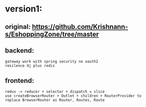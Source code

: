 # version1: 
## original: https://github.com/Krishnann-s/EshoppingZone/tree/master
## backend:
    gateway work with spring security no oauth2
    resilence 4j plus redis
## frontend:
    redux -> reducer + selector + dispatch = slice
    use createBrowserRouter + Outlet + children + RouterProvider to replace BrowserRouter as Router, Routes, Route
